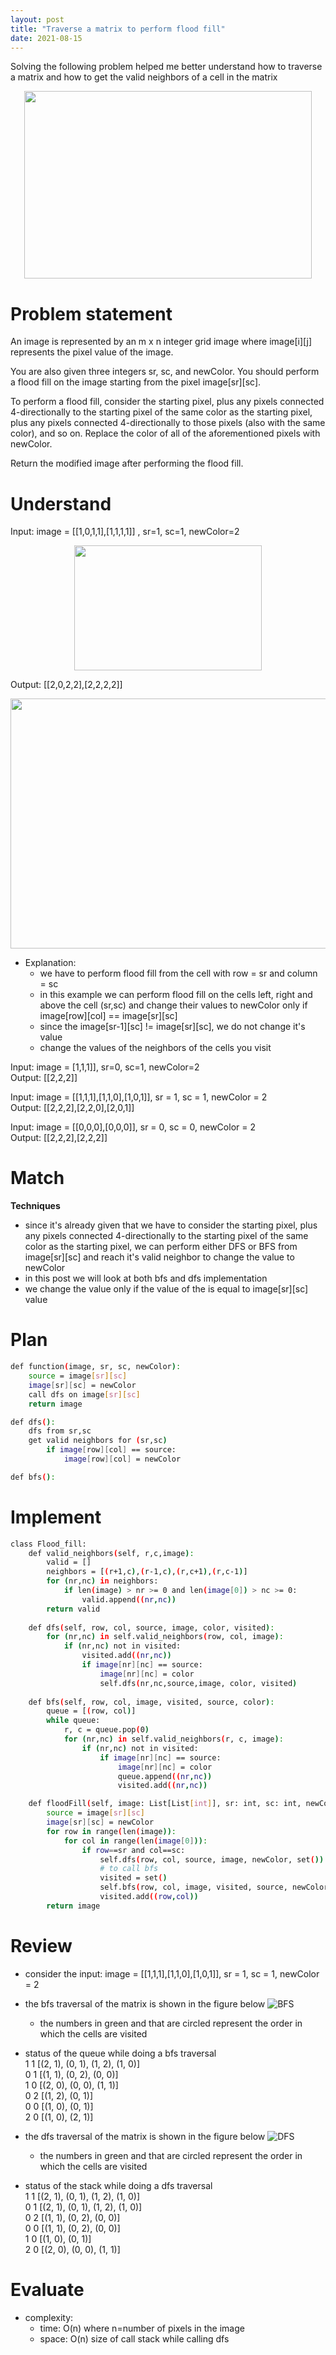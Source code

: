 ```yaml
---
layout: post
title: "Traverse a matrix to perform flood fill"
date: 2021-08-15
---
```


Solving the following problem helped me better understand how to traverse a matrix and how to get the valid neighbors of a cell in the matrix

<p align="center">
  <img width="460" height="300" src="/images/image_ff.jpg">
</p>

# Problem statement

An image is represented by an m x n integer grid image where image[i][j] represents the pixel value of the image.

You are also given three integers sr, sc, and newColor. You should perform a flood fill on the image starting from the pixel image[sr][sc].

To perform a flood fill, consider the starting pixel, plus any pixels connected 4-directionally to the starting pixel of the same color as the starting pixel, plus any pixels connected 4-directionally to those pixels (also with the same color), and so on. Replace the color of all of the aforementioned pixels with newColor.

Return the modified image after performing the flood fill.

# Understand 

Input: image = [[1,0,1,1],[1,1,1,1]] , sr=1, sc=1, newColor=2
<p align="center">
  <img width="300" height="200" src="/images/input_ff.jpg">
</p>

Output: [[2,0,2,2],[2,2,2,2]]
<p align="center">
  <img width="600" height="400" src="/images/output_ff.jpg">
</p>

- Explanation:
    - we have to perform flood fill from the cell with row = sr and column = sc
    - in this example we can perform flood fill on the cells left, right and above the cell (sr,sc) and change their values to newColor only if image[row][col] == image[sr][sc] 
    - since the image[sr-1][sc] != image[sr][sc], we do not change it's value 
    - change the values of the neighbors of the cells you visit

Input: image = [1,1,1]], sr=0, sc=1, newColor=2\
Output: [[2,2,2]]

Input: image = [[1,1,1],[1,1,0],[1,0,1]], sr = 1, sc = 1, newColor = 2\
Output: [[2,2,2],[2,2,0],[2,0,1]]

Input: image = [[0,0,0],[0,0,0]], sr = 0, sc = 0, newColor = 2\
Output: [[2,2,2],[2,2,2]]

# Match

**Techniques**

- since it's already given that we have to consider the starting pixel, plus any pixels connected 4-directionally to the starting pixel of the same color as the starting pixel, we can perform either DFS or BFS from image[sr][sc] and reach it's valid neighbor to change the value to newColor 
- in this post we will look at both bfs and dfs implementation 
- we change the value only if the value of the is equal to image[sr][sc] value

# Plan

```sh
def function(image, sr, sc, newColor):
    source = image[sr][sc]
    image[sr][sc] = newColor
    call dfs on image[sr][sc]
    return image

def dfs():
    dfs from sr,sc
    get valid neighbors for (sr,sc)
        if image[row][col] == source:
            image[row][col] = newColor

def bfs():

```

# Implement 

```sh
class Flood_fill:
    def valid_neighbors(self, r,c,image):
        valid = []
        neighbors = [(r+1,c),(r-1,c),(r,c+1),(r,c-1)]
        for (nr,nc) in neighbors:
            if len(image) > nr >= 0 and len(image[0]) > nc >= 0:
                valid.append((nr,nc))
        return valid
        
    def dfs(self, row, col, source, image, color, visited):
        for (nr,nc) in self.valid_neighbors(row, col, image):
            if (nr,nc) not in visited:
                visited.add((nr,nc))
                if image[nr][nc] == source:
                    image[nr][nc] = color
                    self.dfs(nr,nc,source,image, color, visited)
    
    def bfs(self, row, col, image, visited, source, color):
        queue = [(row, col)] 
        while queue:
            r, c = queue.pop(0)
            for (nr,nc) in self.valid_neighbors(r, c, image):
                if (nr,nc) not in visited:
                    if image[nr][nc] == source:
                        image[nr][nc] = color
                        queue.append((nr,nc))
                        visited.add((nr,nc))

    def floodFill(self, image: List[List[int]], sr: int, sc: int, newColor: int) -> List[List[int]]:
        source = image[sr][sc]
        image[sr][sc] = newColor
        for row in range(len(image)):
            for col in range(len(image[0])):
                if row==sr and col==sc:
                    self.dfs(row, col, source, image, newColor, set())
                    # to call bfs 
                    visited = set()
                    self.bfs(row, col, image, visited, source, newColor)
                    visited.add((row,col))
        return image
```
# Review 

- consider the input: image = [[1,1,1],[1,1,0],[1,0,1]], sr = 1, sc = 1, newColor = 2
- the bfs traversal of the matrix is shown in the figure below 
![BFS](/images/bfs.jpg)
    - the numbers in green and that are circled represent the order in which the cells are visited
- status of the queue while doing a bfs traversal\
1 1 [(2, 1), (0, 1), (1, 2), (1, 0)]\
    0 1 [(1, 1), (0, 2), (0, 0)]\
    1 0 [(2, 0), (0, 0), (1, 1)]\
    0 2 [(1, 2), (0, 1)]\
    0 0 [(1, 0), (0, 1)]\
    2 0 [(1, 0), (2, 1)]

- the dfs traversal of the matrix is shown in the figure below 
![DFS](/images/dfs.jpg)
    - the numbers in green and that are circled represent the order in which the cells are visited
- status of the stack while doing a dfs traversal\
1 1 [(2, 1), (0, 1), (1, 2), (1, 0)]\
0 1 [(2, 1), (0, 1), (1, 2), (1, 0)]\
0 2 [(1, 1), (0, 2), (0, 0)]\
0 0 [(1, 1), (0, 2), (0, 0)]\
1 0 [(1, 0), (0, 1)]\
2 0 [(2, 0), (0, 0), (1, 1)]


# Evaluate

- complexity:
    - time: O(n) where n=number of pixels in the image
    - space: O(n) size of call stack while calling dfs



